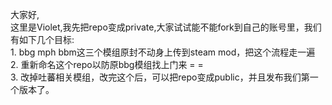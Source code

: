 大家好,  
      这里是Violet,我先把repo变成private,大家试试能不能fork到自己的账号里，我们有如下几个目标:  
      1. bbg mph bbm这三个模组原封不动身上传到steam mod，把这个流程走一遍  
      2. 重新命名这个repo以防原bbg模组找上门来 = =  
      3. 改掉吐蕃相关模组，改完这个后，可以把repo变成public，并且发布我们第一个版本了。
